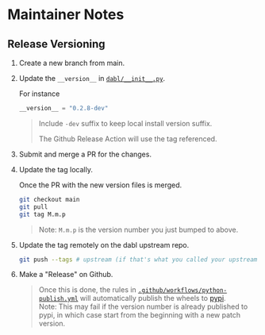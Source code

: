 # Maintainer Notes

## Release Versioning

1. Create a new branch from main.
2. Update the `__version__` in [`dabl/__init__.py`](../dabl/__init__.py).

    For instance

    ```python
    __version__ = "0.2.8-dev"
    ```

    > Include `-dev` suffix to keep local install version suffix.
    >
    > The Github Release Action will use the tag referenced.

3. Submit and merge a PR for the changes.
4. Update the tag locally.

    Once the PR with the new version files is merged.

    ```sh
    git checkout main
    git pull
    git tag M.m.p
    ```

    > Note: `M.m.p` is the version number you just bumped to above.

5. Update the tag remotely on the dabl upstream repo.

    ```sh
    git push --tags # upstream (if that's what you called your upstream git remote)
    ```

6. Make a "Release" on Github.

    > Once this is done, the rules in [`.github/workflows/python-publish.yml`](./.github/workflows/python-publish.yml) will automatically publish the wheels to [pypi](https://pypi.org/project/dabl/).
    > \
    > Note: This may fail if the version number is already published to pypi, in which case start from the beginning with a new patch version.
